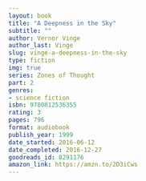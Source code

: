 ```yaml
---
layout: book
title: "A Deepness in the Sky"
subtitle: ""
author: Vernor Vinge
author_last: Vinge
slug: vinge-a-deepness-in-the-sky
type: fiction
img: true
series: Zones of Thought
part: 2
genres:
- science fiction
isbn: 9780812536355
rating: 3
pages: 796
format: audiobook
publish_year: 1999
date_started: 2016-06-12
date_completed: 2016-12-27
goodreads_id: 8291176
amazon_link: https://amzn.to/2D3iCws
---
```

